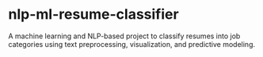 # nlp-ml-resume-classifier
 A machine learning and NLP-based project to classify resumes into job categories using text preprocessing, visualization, and predictive modeling.
